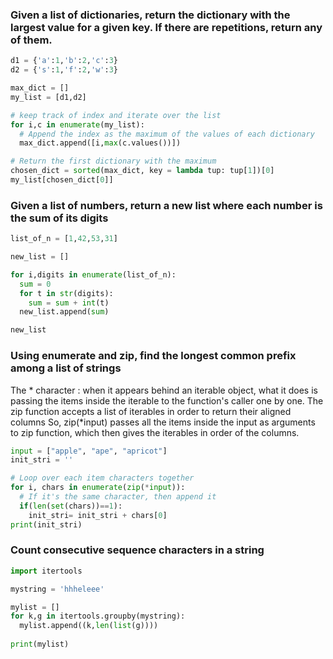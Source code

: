 ### Given a list of dictionaries, return the dictionary with the largest value for a given key. If there are repetitions, return any of them.

```python
d1 = {'a':1,'b':2,'c':3}
d2 = {'s':1,'f':2,'w':3}

max_dict = []
my_list = [d1,d2]

# keep track of index and iterate over the list
for i,c in enumerate(my_list):
  # Append the index as the maximum of the values of each dictionary
  max_dict.append([i,max(c.values())])

# Return the first dictionary with the maximum
chosen_dict = sorted(max_dict, key = lambda tup: tup[1])[0]
my_list[chosen_dict[0]]
```

### Given a list of numbers, return a new list where each number is the sum of its digits

```python
list_of_n = [1,42,53,31]

new_list = []

for i,digits in enumerate(list_of_n):
  sum = 0
  for t in str(digits):
    sum = sum + int(t)
  new_list.append(sum)

new_list
```

### Using enumerate and zip, find the longest common prefix among a list of strings
The * character : when it appears behind an iterable object, what it does is passing the items inside the iterable to the function's caller one by one.
The zip function accepts a list of iterables in order to return their aligned columns
So, zip(*input) passes all the items inside the input as arguments to zip function, which then gives the iterables in order of the columns.

```python
input = ["apple", "ape", "apricot"]
init_stri = ''

# Loop over each item characters together
for i, chars in enumerate(zip(*input)):
  # If it's the same character, then append it
  if(len(set(chars))==1):
    init_stri= init_stri + chars[0]
print(init_stri)
```

### Count consecutive sequence characters in a string
```python
import itertools

mystring = 'hhheleee'

mylist = []
for k,g in itertools.groupby(mystring):
  mylist.append((k,len(list(g))))
  
print(mylist)
```


